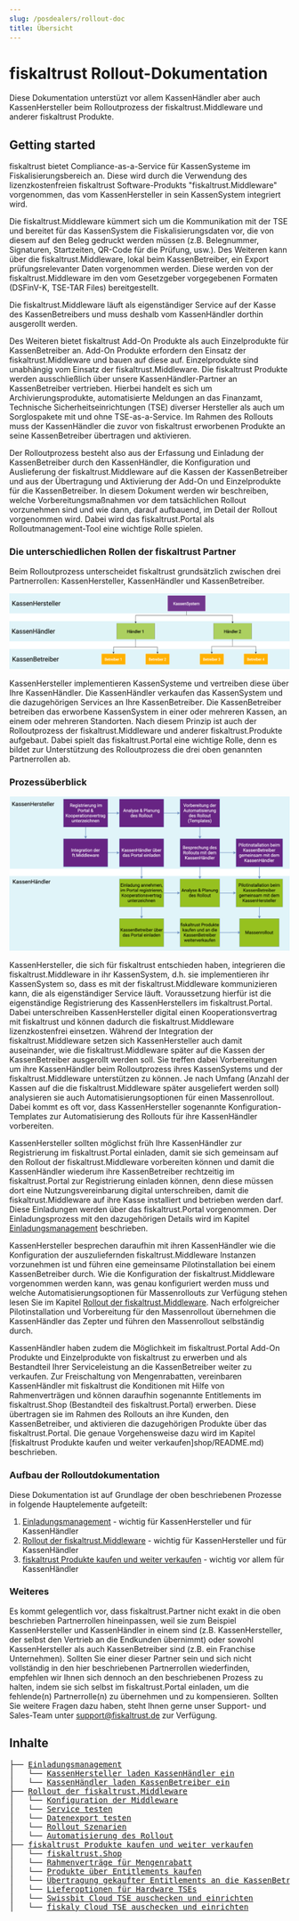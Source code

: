 ```yaml
---
slug: /posdealers/rollout-doc
title: Übersicht
---
```


# fiskaltrust Rollout-Dokumentation

Diese Dokumentation unterstüzt vor allem KassenHändler aber auch KassenHersteller beim Rolloutprozess der fiskaltrust.Middleware und anderer fiskaltrust Produkte. 

## Getting started

fiskaltrust bietet Compliance-as-a-Service für KassenSysteme im Fiskalisierungsbereich an. Diese wird durch die Verwendung des lizenzkostenfreien fiskaltrust Software-Produkts "fiskaltrust.Middleware" vorgenommen, das vom KassenHersteller in sein KassenSystem integriert wird. 

Die fiskaltrust.Middleware kümmert sich um die Kommunikation mit der TSE und bereitet für das KassenSystem die Fiskalisierungsdaten vor, die von diesem auf den Beleg gedruckt werden müssen (z.B. Belegnummer, Signaturen, Startzeiten, QR-Code für die Prüfung, usw.). Des Weiteren kann über die fiskaltrust.Middleware, lokal beim KassenBetreiber, ein Export prüfungsrelevanter Daten vorgenommen werden. Diese werden von der fiskaltrust.Middleware im den vom Gesetzgeber vorgegebenen Formaten (DSFinV-K, TSE-TAR Files) bereitgestellt. 

Die fiskaltrust.Middleware läuft als eigenständiger Service auf der Kasse des KassenBetreibers und muss deshalb vom KassenHändler dorthin ausgerollt werden.

Des Weiteren bietet fiskaltrust Add-On Produkte als auch Einzelprodukte für KassenBetreiber an. Add-On Produkte erfordern den Einsatz der fiskaltrust.Middleware und bauen auf diese auf. Einzelprodukte sind unabhängig vom Einsatz der fiskaltrust.Middleware. Die fiskaltrust Produkte  werden ausschließlich über unsere KassenHändler-Partner an KassenBetreiber vertrieben. Hierbei handelt es sich um Archivierungsprodukte, automatisierte Meldungen an das Finanzamt, Technische Sicherheitseinrichtungen (TSE) diverser Hersteller als auch um Sorglospakete mit und ohne TSE-as-a-Service. Im Rahmen des Rollouts muss der KassenHändler die zuvor von fiskaltrust erworbenen Produkte an seine KassenBetreiber übertragen und aktivieren. 

Der Rolloutprozess besteht also aus der Erfassung und Einladung der KassenBetreiber durch den KassenHändler, die Konfiguration und Auslieferung der fiskaltrust.Middleware auf die Kassen der KassenBetreiber und aus der Übertragung und Aktivierung der Add-On und Einzelprodukte für die KassenBetreiber. In diesem Dokument werden wir beschreiben, welche Vorbereitungsmaßnahmen vor dem tatsächlichen Rollout vorzunehmen sind und wie dann, darauf aufbauend, im Detail der Rollout vorgenommen wird. Dabei wird das fiskaltrust.Portal als Rolloutmanagement-Tool eine wichtige Rolle spielen.

### Die unterschiedlichen Rollen der fiskaltrust Partner

Beim Rolloutprozess unterscheidet fiskaltrust grundsätzlich zwischen drei Partnerrollen: KassenHersteller, KassenHändler und KassenBetreiber. 



![Partner-Rollen](images/partner-roles.png "Rollen der fiskaltrust Partner")



KassenHersteller implementieren KassenSysteme und vertreiben diese über Ihre KassenHändler. Die KassenHändler verkaufen das KassenSystem und die dazugehörigen Services an Ihre KassenBetreiber. Die KassenBetreiber betreiben das erworbene KassenSystem in einer oder mehreren Kassen, an einem oder mehreren Standorten. Nach diesem Prinzip ist auch der Rolloutprozess der fiskaltrust.Middleware und anderer fiskaltrust.Produkte aufgebaut. Dabei spielt das fiskaltrust.Portal eine wichtige Rolle, denn es bildet  zur Unterstützung des Rolloutprozess die drei oben genannten Partnerrollen ab.

### Prozessüberblick

![Prozess-Überblick](images/process-1.png "Prozess-Überblick")

KassenHersteller, die sich für fiskaltrust entschieden haben, integrieren die fiskaltrust.Middleware in ihr KassenSystem, d.h. sie implementieren ihr KassenSystem so, dass es mit der fiskaltrust.Middleware kommunizieren kann, die als eigenständiger Service läuft. Voraussetzung hierfür ist die eigenständige Registrierung des KassenHerstellers im fiskaltrust.Portal. Dabei unterschreiben KassenHersteller digital einen Kooperationsvertrag mit fiskaltrust und können dadurch die fiskaltrust.Middleware lizenzkostenfrei einsetzen. Während der Integration der fiskaltrust.Middleware setzen sich KassenHersteller auch damit auseinander, wie die fiskaltrust.Middleware später auf die Kassen der KassenBetreiber ausgerollt werden soll. Sie treffen dabei Vorbereitungen um ihre KassenHändler beim Rolloutprozess ihres KassenSystems und der fiskaltrust.Middleware unterstützen zu können. Je nach Umfang (Anzahl der Kassen auf die die fiskaltrust.Middleware später ausgeliefert werden soll) analysieren sie auch Automatisierungsoptionen für einen Massenrollout. Dabei kommt es oft vor, dass KassenHersteller sogenannte Konfiguration-Templates zur Automatisierung des Rollouts für ihre KassenHändler vorbereiten.

KassenHersteller sollten möglichst früh Ihre KassenHändler zur Registrierung im fiskaltrust.Portal einladen, damit sie sich gemeinsam auf den Rollout der fiskaltrust.Middleware vorbereiten können und damit die KassenHändler wiederum ihre KassenBetreiber rechtzeitig im fiskaltrust.Portal zur Registrierung einladen können, denn diese müssen dort eine Nutzungsvereinbarung digital unterschreiben, damit die fiskaltrust.Middleware auf ihre Kasse installiert und betrieben werden darf. Diese Einladungen werden über das fiskaltrust.Portal vorgenommen. Der Einladungsprozess mit den dazugehörigen Details wird im Kapitel [Einladungsmanagement](invitation-management/README.md) beschrieben.

KassenHersteller besprechen daraufhin mit ihren KassenHändler wie die Konfiguration der auszuliefernden fiskaltrust.Middleware Instanzen vorzunehmen ist und führen eine gemeinsame Pilotinstallation bei einem KassenBetreiber durch. Wie die Konfiguration der fiskaltrust.Middleware vorgenommen werden kann, was genau konfiguriert werden muss und welche Automatisierungsoptionen für Massenrollouts zur Verfügung stehen lesen Sie im Kapitel [Rollout der fiskaltrust.Middleware](middleware/README.md). Nach erfolgreicher Pilotinstallation und Vorbereitung für den Massenrollout übernehmen die KassenHändler das Zepter und führen den Massenrollout selbständig durch.

KassenHändler haben zudem die Möglichkeit im fiskaltrust.Portal Add-On Produkte und Einzelprodukte von fiskaltrust zu erwerben und als Bestandteil Ihrer Serviceleistung an die KassenBetreiber weiter zu verkaufen. Zur Freischaltung von Mengenrabatten, vereinbaren KassenHändler mit fiskaltrust die Konditionen mit Hilfe von Rahmenverträgen und können daraufhin sogenannte Entitlements im fiskaltrust.Shop (Bestandteil des fiskaltrust.Portal) erwerben. Diese übertragen sie im Rahmen des Rollouts an ihre Kunden, den KassenBetreiber, und aktivieren die dazugehörigen Produkte über das fiskaltrust.Portal. Die genaue Vorgehensweise dazu wird im Kapitel [fiskaltrust Produkte kaufen und weiter verkaufen]shop/README.md) beschrieben.

### Aufbau der Rolloutdokumentation

Diese Dokumentation ist auf Grundlage der oben beschriebenen Prozesse in folgende Hauptelemente aufgeteilt:

1. [Einladungsmanagement](invitation-management/README.md) - wichtig für KassenHersteller und für KassenHändler
2. [Rollout der fiskaltrust.Middleware](middleware/README.md) - wichtig für KassenHersteller und für KassenHändler
3. [fiskaltrust Produkte kaufen und weiter verkaufen](shop/README.md)  - wichtig vor allem für KassenHändler

### Weiteres

Es kommt gelegentlich vor, dass fiskaltrust.Partner nicht exakt in die oben beschrieben Partnerrollen hineinpassen, weil sie zum Beispiel KassenHersteller und KassenHändler in einem sind (z.B. KassenHersteller, der selbst den Vertrieb an die Endkunden übernimmt) oder sowohl KassenHersteller als auch KassenBetreiber sind (z.B. ein Franchise Unternehmen). Sollten Sie einer dieser Partner sein und sich nicht vollständig in den hier beschriebenen Partnerrollen wiederfinden, empfehlen wir Ihnen sich dennoch an den beschriebenen Prozess zu halten, indem sie sich selbst im fiskaltrust.Portal einladen, um die fehlende(n) Partnerrolle(n) zu übernehmen und zu kompensieren. Sollten Sie weitere Fragen dazu haben, steht Ihnen gerne unser Support- und Sales-Team unter support@fiskaltrust.de zur Verfügung.

<div className="hide-in-docs">

## Inhalte
<pre>
├── <a href="invitation-management/README.md" title="Einladungsmanagement">Einladungsmanagement</a>
│   └── <a href="invitation-management/README.md#kassenhersteller-laden-kassenh%C3%A4ndler-ein" title="KassenHersteller laden KassenHändler ein">KassenHersteller laden KassenHändler ein</a>
│   └── <a href="invitation-management/README.md#kassenh%C3%A4ndler-laden-kassenbetreiber-ein" title="KassenHändler laden KassenBetreiber ein">KassenHändler laden KassenBetreiber ein</a>
├── <a href="middleware/README.md" title="Middleware">Rollout der fiskaltrust.Middleware</a>
│   └── <a href="middleware/README.md#konfiguration-der-fiskaltrustmiddleware" title="Konfiguration der Middleware">Konfiguration der Middleware</a>
│   └── <a href="middleware/README.md#service-starten-und-testen" title="Service testen">Service testen</a>
│   └── <a href="middleware/README.md#datenexport-testen" title="Datenexport testen">Datenexport testen</a>
│   └── <a href="middleware/README.md#rollout-szenarien" title="Rollout Szenarien">Rollout Szenarien</a>
│   └── <a href="middleware/README.md#automatisierung-des-rollout" title="Automatisierung des Rollout">Automatisierung des Rollout</a>
├── <a href="shop/README.md" title="Shop">fiskaltrust Produkte kaufen und weiter verkaufen</a>
│   └── <a href="shop/README.md#fiskaltrustshop" title="fiskaltrust.Shop">fiskaltrust.Shop</a>
│   └── <a href="shop/README.md#rahmenvertr%C3%A4ge-f%C3%BCr-mengenrabatt" title="Rahmenverträge für Mengenrabatt">Rahmenverträge für Mengenrabatt</a>
│   └── <a href="shop/README.md#produkte-%C3%BCber-entitlements-kaufen" title="Produkte über Entitlements kaufen">Produkte über Entitlements kaufen</a>
│   └── <a href="shop/README.md#%C3%BCbertragung-gekaufter-entitlements-an-die-kassenbetreiber" title="Übertragung gekaufter Entitlements an die KassenBetreiber">Übertragung gekaufter Entitlements an die KassenBetreiber</a>
│   └── <a href="shop/README.md#lieferoptionen-f%C3%BCr-hardware-tses" title="Lieferoptionen für Hardware TSEs">Lieferoptionen für Hardware TSEs</a>
│   └── <a href="shop/README.md#swissbit-cloud-tse-auschecken-und-einrichten" title="Swissbit Cloud TSE auschecken und einrichten">Swissbit Cloud TSE auschecken und einrichten</a>
│   └── <a href="shop/README.md#fiskaly-cloud-tse-auschecken-und-einrichten" title="fiskaly Cloud TSE auschecken und einrichten">fiskaly Cloud TSE auschecken und einrichten</a>

</pre>
</div>

